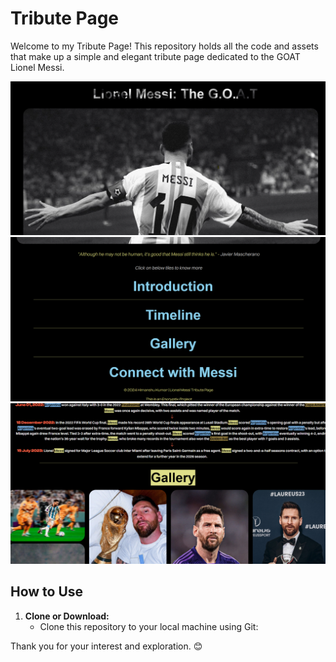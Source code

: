 # Tribute Page 

Welcome to  my Tribute Page!  This repository holds all the code and assets that make up a simple and elegant tribute page dedicated to the GOAT Lionel Messi.

![](https://github.com/himanshukumar29/Tribute_Page/blob/master/img/01.png?raw=true)
![](https://github.com/himanshukumar29/Tribute_Page/blob/master/img/02.png?raw=true)
![](https://github.com/himanshukumar29/Tribute_Page/blob/master/img/03.png?raw=true)

## How to Use

1. **Clone or Download:**
   - Clone this repository to your local machine using Git:

Thank you for your interest and exploration. 😊
